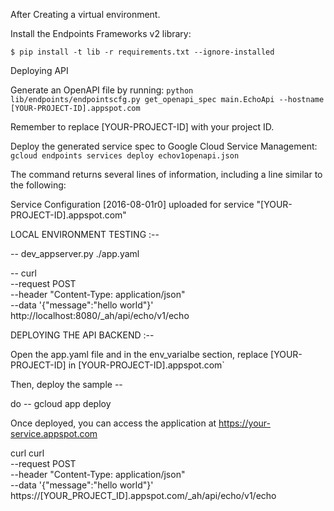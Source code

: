 

After Creating a virtual environment.

Install the Endpoints Frameworks v2 library:

    
    
    $ pip install -t lib -r requirements.txt --ignore-installed
Deploying API

Generate an OpenAPI file by running: `python lib/endpoints/endpointscfg.py get_openapi_spec main.EchoApi --hostname [YOUR-PROJECT-ID].appspot.com`

Remember to replace [YOUR-PROJECT-ID] with your project ID.

Deploy the generated service spec to Google Cloud Service Management: `gcloud endpoints services deploy echov1openapi.json`

The command returns several lines of information, including a line similar to the following:

   Service Configuration [2016-08-01r0] uploaded for service "[YOUR-PROJECT-ID].appspot.com"
   
   
LOCAL ENVIRONMENT TESTING :-- 

-- dev_appserver.py ./app.yaml 

-- curl \
    --request POST \
    --header "Content-Type: application/json" \
    --data '{"message":"hello world"}' \
    http://localhost:8080/_ah/api/echo/v1/echo
    
DEPLOYING THE API BACKEND :--


Open the app.yaml file and in the env_varialbe section, replace [YOUR-PROJECT-ID] in [YOUR-PROJECT-ID].appspot.com` 

Then, deploy the sample --

do -- gcloud app deploy

Once deployed, you can access the application at https://your-service.appspot.com

curl curl \
    --request POST \
    --header "Content-Type: application/json" \
    --data '{"message":"hello world"}' \
    https://[YOUR_PROJECT_ID].appspot.com/_ah/api/echo/v1/echo
